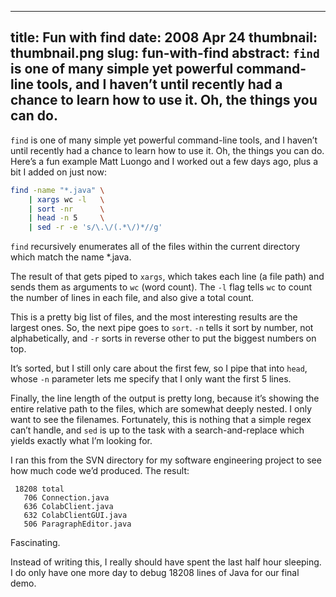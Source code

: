 --------------------------------------------------------------------------------
title:     Fun with find
date:      2008 Apr 24
thumbnail: thumbnail.png
slug:      fun-with-find
abstract:  `find` is one of many simple yet powerful command-line tools,
           and I haven’t until recently had a chance to learn how to use
           it. Oh, the things you can do.
--------------------------------------------------------------------------------

`find` is one of many simple yet powerful command-line tools, and I haven’t
until recently had a chance to learn how to use it. Oh, the things you can do.
Here’s a fun example Matt Luongo and I worked out a few days ago, plus a bit I
added on just now:

```bash
find -name "*.java" \
    | xargs wc -l   \
    | sort -nr      \
    | head -n 5     \
    | sed -r -e 's/\.\/(.*\/)*//g'
```

`find` recursively enumerates all of the files within the current directory
which match the name *.java.

The result of that gets piped to `xargs`, which takes each line (a file path)
and sends them as arguments to `wc` (word count). The `-l` flag tells `wc`
to count the number of lines in each file, and also give a total count.

This is a pretty big list of files, and the most interesting results are the
largest ones. So, the next pipe goes to `sort`. `-n` tells it sort by number,
not alphabetically, and `-r` sorts in reverse other to put the biggest numbers
on top.

It’s sorted, but I still only care about the first few, so I pipe that into
`head`, whose `-n` parameter lets me specify that I only want the first 5
lines.

Finally, the line length of the output is pretty long, because it’s showing the
entire relative path to the files, which are somewhat deeply nested. I only
want to see the filenames. Fortunately, this is nothing that a simple regex
can’t handle, and `sed` is up to the task with a search-and-replace which
yields exactly what I’m looking for.

I ran this from the SVN directory for my software engineering project to see
how much code we’d produced. The result:

```
 18208 total
   706 Connection.java
   636 ColabClient.java
   632 ColabClientGUI.java
   506 ParagraphEditor.java
```

Fascinating.

Instead of writing this, I really should have spent the last half hour
sleeping. I do only have one more day to debug 18208 lines of Java for our
final demo.
